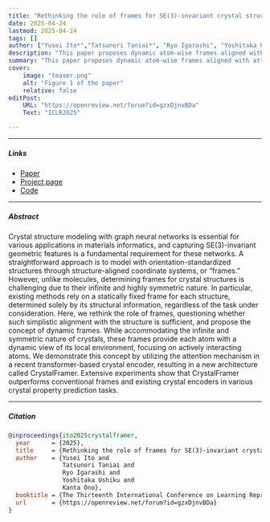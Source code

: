 ```yaml
---
title: "Rethinking the role of frames for SE(3)-invariant crystal structure modeling" 
date: 2025-04-24
lastmod: 2025-04-24
tags: []
author: ["Yusei Ito*","Tatsunori Taniai*", "Ryo Igarashi", "Yoshitaka Ushiku", "Kanta Ono"]
description: "This paper proposes dynamic atom-wise frames aligned with attention-based interatomic interactions on the structure, rather than with the structure itself. Published in ICLR2025." 
summary: "This paper proposes dynamic atom-wise frames aligned with attention-based interatomic interactions on the structure, rather than with the structure itself. Published in ICLR2025." 
cover:
    image: "teaser.png"
    alt: "Figure 1 of the paper"
    relative: false
editPost:
    URL: "https://openreview.net/forum?id=gzxDjnvBDa"
    Text: "ICLR2025"

---
```


---

##### Links

+ [Paper](https://openreview.net/forum?id=gzxDjnvBDa)
+ [Project page](https://omron-sinicx.github.io/crystalframer/)
+ [Code](https://github.com/omron-sinicx/crystalframer)

---

##### Abstract

Crystal structure modeling with graph neural networks is essential for various applications in materials informatics, and capturing SE(3)-invariant geometric features is a fundamental requirement for these networks. A straightforward approach is to model with orientation-standardized structures through structure-aligned coordinate systems, or “frames.” However, unlike molecules, determining frames for crystal structures is challenging due to their infinite and highly symmetric nature. In particular, existing methods rely on a statically fixed frame for each structure, determined solely by its structural information, regardless of the task under consideration. Here, we rethink the role of frames, questioning whether such simplistic alignment with the structure is sufficient, and propose the concept of dynamic frames. While accommodating the infinite and symmetric nature of crystals, these frames provide each atom with a dynamic view of its local environment, focusing on actively interacting atoms. We demonstrate this concept by utilizing the attention mechanism in a recent transformer-based crystal encoder, resulting in a new architecture called CrystalFramer. Extensive experiments show that CrystalFramer outperforms conventional frames and existing crystal encoders in various crystal property prediction tasks.

---

##### Citation

```BibTeX
@inproceedings{ito2025crystalframer,
  year      = {2025},
  title     = {Rethinking the role of frames for SE(3)-invariant crystal structure modeling},
  author    = {Yusei Ito and 
               Tatsunori Taniai and
               Ryo Igarashi and
               Yoshitaka Ushiku and
               Kanta Ono},
  booktitle = {The Thirteenth International Conference on Learning Representations (ICLR 2025)},
  url       = {https://openreview.net/forum?id=gzxDjnvBDa}
}
```
